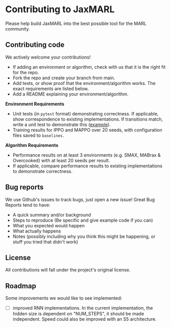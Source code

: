 # Contributing to JaxMARL

Please help build JaxMARL into the best possible tool for the MARL community. 

## Contributing code

We actively welcome your contributions!
 - If adding an environment or algorithm, check with us that it is the right fit for the repo.
 - Fork the repo and create your branch from main.
 - Add tests, or show proof that the environment/algorithm works. The exact requirements are listed below.
 - Add a README explaining your environment/algorithm.

**Environment Requirements**
 - Unit tests (in `pytest` format) demonstrating correctness. If applicable, show correspondence to existing implementations. If transitions match, write a unit test to demonstrate this ([example](https://github.com/FLAIROx/JaxMARL/blob/be9fe46e52a736f8dd766acf98b4e0803f199dd2/tests/mpe/test_mpe.py)).
 - Training results for IPPO and MAPPO over 20 seeds, with configuration files saved to `baselines`.

**Algorithm Requirements**
 - Performance results on at least 3 environments (e.g. SMAX, MABrax & Overcooked) with at least 20 seeds per result.
 - If applicable, compare performance results to existing implementations to demonstrate correctness.

## Bug reports

We use Github's issues to track bugs, just open a new issue! Great Bug Reports tend to have:
 - A quick summary and/or background
 - Steps to reproduce (Be specific and give example code if you can)
 - What you expected would happen
 - What actually happens
 - Notes (possibly including why you think this might be happening, or stuff you tried that didn't work)


## License 

All contributions will fall under the project's original license.

## Roadmap

Some improvements we would like to see implemented:
- [ ] improved RNN implementations. In the current implementation, the hidden size is dependent on "NUM_STEPS", it should be made independent. Speed could also be improved with an S5 architecture.
